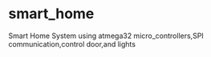 # smart_home
Smart Home System using atmega32 micro_controllers,SPI communication,control door,and lights
